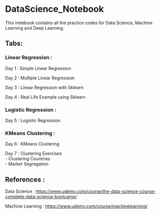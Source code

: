 # DataScience_Notebook 

This notebook contains all the practice codes for Data Science, Machine Learning and Deep Learning.

## Tabs:
  ### Linear Regression :
  Day 1 : Simple Linear Regression 
  
  Day 2 : Multiple Linear Regression
  
  Day 3 : Linear Regression with Sklearn
  
  Day 4 : Real Life Example using Sklearn
  
  ### Logistic Regression :
  Day 5 : Logistic Regression
  
  ### KMeans Clustering :
  Day 6 : KMeans Clustering 
  
  Day 7 : Clustering Exercises <br>
            - Clustering Countries<br>
            - Market Segregation<br>

## References :
Data Science : https://www.udemy.com/course/the-data-science-course-complete-data-science-bootcamp/

Machine Learning : https://www.udemy.com/course/machinelearning/
